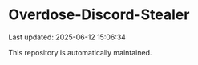 # Overdose-Discord-Stealer

Last updated: 2025-06-12 15:06:34

This repository is automatically maintained.
